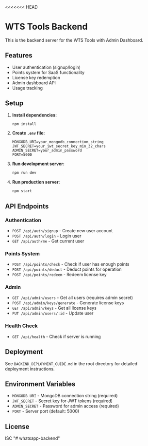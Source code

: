 <<<<<<< HEAD
# WTS Tools Backend

This is the backend server for the WTS Tools with Admin Dashboard.

## Features
- User authentication (signup/login)
- Points system for SaaS functionality
- License key redemption
- Admin dashboard API
- Usage tracking

## Setup

1. **Install dependencies:**
   ```bash
   npm install
   ```

2. **Create `.env` file:**
   ```env
   MONGODB_URI=your_mongodb_connection_string
   JWT_SECRET=your_jwt_secret_key_min_32_chars
   ADMIN_SECRET=your_admin_password
   PORT=5000
   ```

3. **Run development server:**
   ```bash
   npm run dev
   ```

4. **Run production server:**
   ```bash
   npm start
   ```

## API Endpoints

### Authentication
- `POST /api/auth/signup` - Create new user account
- `POST /api/auth/login` - Login user
- `GET /api/auth/me` - Get current user

### Points System
- `POST /api/points/check` - Check if user has enough points
- `POST /api/points/deduct` - Deduct points for operation
- `POST /api/points/redeem` - Redeem license key

### Admin
- `GET /api/admin/users` - Get all users (requires admin secret)
- `POST /api/admin/keys/generate` - Generate license keys
- `GET /api/admin/keys` - Get all license keys
- `PUT /api/admin/users/:id` - Update user

### Health Check
- `GET /api/health` - Check if server is running

## Deployment

See `BACKEND_DEPLOYMENT_GUIDE.md` in the root directory for detailed deployment instructions.

## Environment Variables

- `MONGODB_URI` - MongoDB connection string (required)
- `JWT_SECRET` - Secret key for JWT tokens (required)
- `ADMIN_SECRET` - Password for admin access (required)
- `PORT` - Server port (default: 5000)

## License

ISC "# whatsapp-backend" 